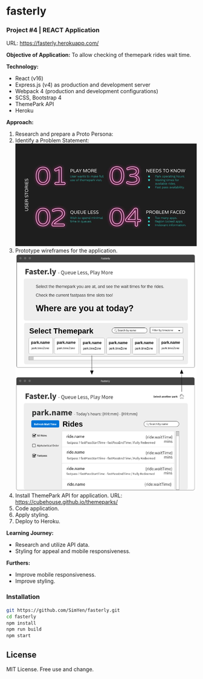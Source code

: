 
# fasterly
### Project #4 | REACT Application
URL: https://fasterly.herokuapp.com/

**Objective of Application:**
 To allow checking of themepark rides wait time.

**Technology:**
- React (v16)
- Express.js (v4) as production and development server
- Webpack 4 (production and development configurations)
- SCSS, Bootstrap 4
- ThemePark API
- Heroku

**Approach:**
1. Research and prepare a Proto Persona:
2. Identify a Problem Statement:
![User](https://github.com/SimYen/fasterly/blob/master/userstories.jpg)
3. Prototype wireframes for the application.
![Wireframe](https://github.com/SimYen/fasterly/blob/master/wireframe.png)
4. Install ThemePark API for application.
URL: https://cubehouse.github.io/themeparks/
6. Code application.
7. Apply styling.
8. Deploy to Heroku.

**Learning Journey:**
- Research and utilize API data.
- Styling for appeal and mobile responsiveness.

**Furthers:**
- Improve mobile responsiveness.
- Improve styling.


### Installation
```bash
git https://github.com/SimYen/fasterly.git
cd fasterly
npm install
npm run build
npm start
```

## License
MIT License. Free use and change.